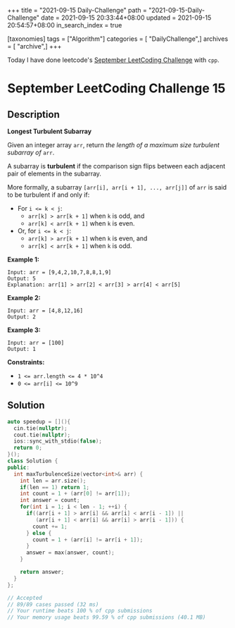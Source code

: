 +++
title = "2021-09-15 Daily-Challenge"
path = "2021-09-15-Daily-Challenge"
date = 2021-09-15 20:33:44+08:00
updated = 2021-09-15 20:54:57+08:00
in_search_index = true

[taxonomies]
tags = ["Algorithm"]
categories = [ "DailyChallenge",]
archives = [ "archive",]
+++

Today I have done leetcode's [September LeetCoding Challenge](https://leetcode.com/explore/challenge/card/september-leetcoding-challenge-2021/638/week-3-september-15th-september-21st/3976/) with `cpp`.

<!-- more -->

# September LeetCoding Challenge 15

## Description

**Longest Turbulent Subarray**

Given an integer array `arr`, return *the length of a maximum size turbulent subarray of* `arr`.

A subarray is **turbulent** if the comparison sign flips between each adjacent pair of elements in the subarray.

More formally, a subarray `[arr[i], arr[i + 1], ..., arr[j]]` of `arr` is said to be turbulent if and only if:

- For `i <= k < j`:
  - `arr[k] > arr[k + 1]` when `k` is odd, and
  - `arr[k] < arr[k + 1]` when `k` is even.
- Or, for `i <= k < j`:
  - `arr[k] > arr[k + 1]` when `k` is even, and
  - `arr[k] < arr[k + 1]` when `k` is odd.

**Example 1:**

```
Input: arr = [9,4,2,10,7,8,8,1,9]
Output: 5
Explanation: arr[1] > arr[2] < arr[3] > arr[4] < arr[5]
```

**Example 2:**

```
Input: arr = [4,8,12,16]
Output: 2
```

**Example 3:**

```
Input: arr = [100]
Output: 1
```

 

**Constraints:**

- `1 <= arr.length <= 4 * 10^4`
- `0 <= arr[i] <= 10^9`

## Solution

``` cpp
auto speedup = [](){
  cin.tie(nullptr);
  cout.tie(nullptr);
  ios::sync_with_stdio(false);
  return 0;
}();
class Solution {
public:
  int maxTurbulenceSize(vector<int>& arr) {
    int len = arr.size();
    if(len == 1) return 1;
    int count = 1 + (arr[0] != arr[1]);
    int answer = count;
    for(int i = 1; i < len - 1; ++i) {
      if((arr[i + 1] > arr[i] && arr[i] < arr[i - 1]) ||
         (arr[i + 1] < arr[i] && arr[i] > arr[i - 1])) {
        count += 1;
      } else {
        count = 1 + (arr[i] != arr[i + 1]);
      }
      answer = max(answer, count);
    }

    return answer;
  }
};

// Accepted
// 89/89 cases passed (32 ms)
// Your runtime beats 100 % of cpp submissions
// Your memory usage beats 99.59 % of cpp submissions (40.1 MB)
```
